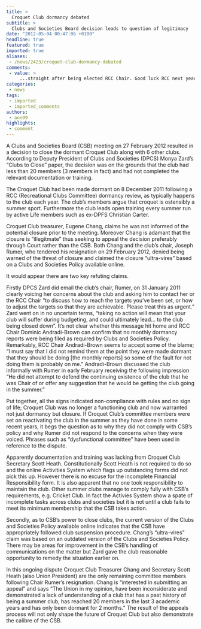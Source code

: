 ```yaml
---
title: >
  Croquet Club dormancy debated
subtitle: >
  Clubs and Societies Board decision leads to question of legitimacy
date: "2012-05-04 00:47:06 +0100"
headline: true
featured: true
imported: true
aliases:
 - /news/2423/croquet-club-dormancy-debated
comments:
 - value: >
     ...straight after being elected RCC Chair. Good luck RCC next year.,It should be noted that the content of this article is factually incorrect and unrepresentative of the truth. ,Thanks for pointing that out. Obviously croquet scandals are still in vogue, even four months on. People obviously weren't ready for the shocking and scintillating truth originally. Keep fighting for justice!,The problem is that the scandal is on going - and runs SO MUCH DEEPER. <br> <br>While raking muck over these petty non-compliances, Felix is tacitly complicit in the total COVER-UP of the widespread embezzlement that is STILL taking place among the Croquet Club elite - We're talking MILLION$. <br> <br>Until we can rely on something other than the Lame-Stream Student Media to uncover such corruption, the sheeple that make up most of the students will still be at the mercy of the greedy corporate interests that REALLY dominate the Croquet Club.
categories:
 - news
tags:
 - imported
 - imported_comments
authors:
 - ann09
highlights:
 - comment
---
```


A Clubs and Societies Board (CSB) meeting on 27 February 2012 resulted in a decision to close the dormant Croquet Club along with 6 other clubs. According to Deputy President of Clubs and Societies (DPCS) Monya Zard’s “Clubs to Close” paper, the decision was on the grounds that the club had less than 20 members (3 members in fact) and had not completed the relevant documentation or training.

The Croquet Club had been made dormant on 8 December 2011 following a RCC (Recreational Clubs Committee) dormancy review, as typically happens to the club each year. The club’s members argue that croquet is ostensibly a summer sport. Furthermore the club leads open training every summer run by active Life members such as ex-DPFS Christian Carter.

Croquet Club treasurer, Eugene Chang, claims he was not informed of the potential closure prior to the meeting. Moreover Chang is adamant that the closure is “illegitmate” thus seeking to appeal the decision preferably through Court rather than the CSB. Both Chang and the club’s chair, Joseph Rumer, who tendered his resignation on 29 February 2012, denied being warned of the threat of closure and claimed the closure “ultra-vires” based on a Clubs and Societies Policy available online.

It would appear there are two key refuting claims.

Firstly DPCS Zard did email the club’s chair, Rumer, on 31 January 2011 clearly voicing her concerns about the club and asking him to contact her or the RCC Chair “to discuss how to reach the targets you’ve been set, or how to adjust the targets so that they are achievable. Please treat this as urgent.” Zard went on in no uncertain terms, “taking no action will mean that your club will suffer during budgeting, and could ultimately lead… to the club being closed down”. It’s not clear whether this message hit home and RCC Chair Dominic Andradi-Brown can confirm that no monthly dormancy reports were being filed as required by Clubs and Societies Policy. Remarkably, RCC Chair Andradi-Brown seems to accept some of the blame; “I must say that I did not remind them at the point they were made dormant that they should be doing [the monthly reports] so some of the fault for not doing them is probably on me.” Andradi-Brown discussed the club informally with Rumer in early February receiving the following impression “He did not attempt to defend the continuing existence of the club that he was Chair of or offer any suggestion that he would be getting the club going in the summer.”

Put together, all the signs indicated non-compliance with rules and no sign of life; Croquet Club was no longer a functioning club and now warranted not just dormancy but closure. If Croquet Club’s committee members were set on reactivating the club in the summer as they have done in some recent years, it begs the question as to why they did not comply with CSB’s policy and why Rumer did not respond to the concerns when they were voiced. Phrases such as “dysfunctional committee” have been used in reference to the dispute.

Apparently documentation and training was lacking from Croquet Club Secretary Scott Heath. Constitutionally Scott Heath is not required to do so and the online Activities System which flags up outstanding forms did not pick this up. However there is no excuse for the incomplete Financial Responsibility form. It is also apparent that no one took responsibility to maintain the club. Other summer clubs manage to comply fully with CSB’s requirements, e.g. Cricket Club. In fact the Activies System show a spate of incomplete tasks across clubs and societies but it is not until a club fails to meet its minimum membership that the CSB takes action.

Secondly, as to CSB’s power to close clubs, the current version of the Clubs and Societies Policy available online indicates that the CSB have appropriately followed club suspension procedure. Chang’s “ultra-vires” claim was based on an outdated version of the Clubs and Societies Policy. There may be areas for improvement in the CSB’s handling of communications on the matter but Zard gave the club reasonable opportunity to remedy the situation earlier on.

In this ongoing dispute Croquet Club Treasurer Chang and Secretary Scott Heath (also Union President) are the only remaining committee members following Chair Rumer’s resignation. Chang is “interested in submitting an appeal” and says “The Union in my opinion, have been inconsiderate and demonstrated a lack of understanding of a club that has a past history of being a summer club, has reached 20 members in the last 3 academic years and has only been dormant for 2 months.” The result of the appeals process will not only shape the future of Croquet Club but also demonstrate the calibre of the CSB.
